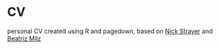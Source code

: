 # CV
personal CV created using R and pagedown, based on [Nick Strayer](https://github.com/nstrayer/cv) and [Beatriz Milz](https://github.com/beatrizmilz/resume)
